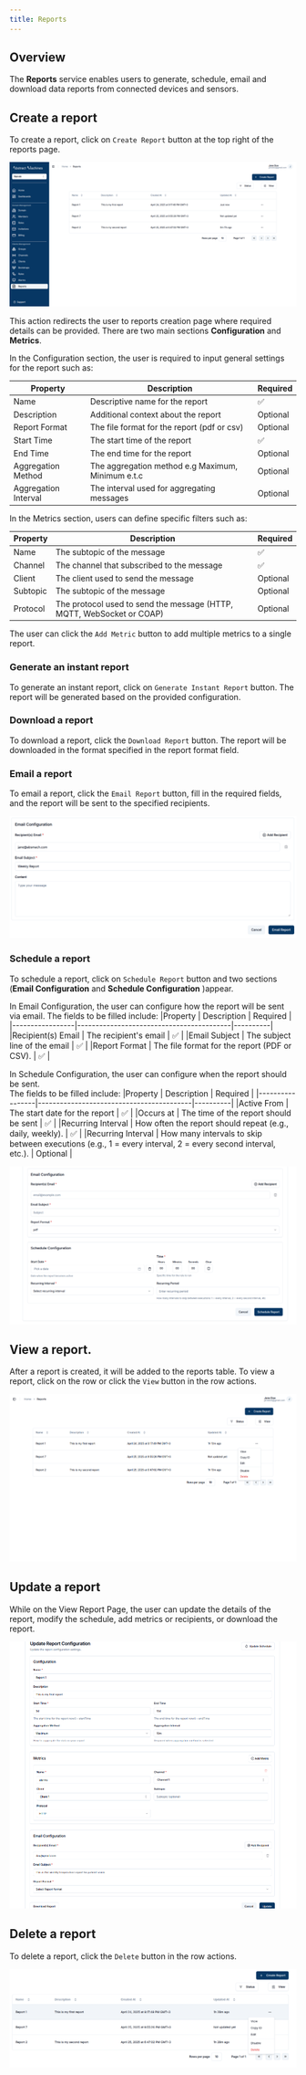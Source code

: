 ```yaml
---
title: Reports
---
```


## Overview

The **Reports** service enables users to generate, schedule, email and download data reports from connected devices and sensors.

## Create a report
To create a report, click on `Create Report` button at the top right of the reports page.

![Reports Table](../img/reports/reports-table.png)

This action redirects the user to reports creation page where required details can be provided. There are two main sections **Configuration** and **Metrics**.

In the Configuration section, the user is required to input general settings for the report such as:

|Property |	Description	| Required |
|-----------------|------------------------------------------|----------|
|Name | 	Descriptive name for the report	| ✅ |
|Description | 	Additional context about the report	| Optional |
|Report Format | The file format for the report	(pdf or csv) | Optional |
|Start Time | The start time of the report	| ✅ |
|End Time | The end time for the report	| Optional |
|Aggregation Method | 	The aggregation method e.g Maximum, Minimum e.t.c	| Optional |
|Aggregation Interval |  The interval used for aggregating messages | Optional |

In the Metrics section, users can define specific filters such as:

|Property |	Description	| Required |
|-----------------|------------------------------------------|----------|
|Name | 	The subtopic of the message| ✅ |
|Channel | 	The channel that subscribed to the message|  ✅ |
|Client | 	The client used to send the message	| Optional |
|Subtopic | The subtopic of the message	|  Optional |
|Protocol | The protocol used to send the message (HTTP, MQTT, WebSocket or COAP)| Optional |

The user can click the `Add Metric` button to add multiple metrics to a single report.

### Generate an instant report
To generate an instant report, click on `Generate Instant Report` button. The report will be generated based on the provided configuration.

### Download a report
To download a report, click the `Download Report` button. The report will be downloaded in the format specified in the report format field.

### Email a report
To email a report, click the `Email Report` button, fill in the required fields, and the report will be sent to the specified recipients.

![Email Report](../img/reports/email-report.png)

### Schedule a report
To schedule a report, click on `Schedule Report` button and two sections (**Email Configuration** and **Schedule Configuration** )appear.

In Email Configuration,  the user can configure how the report will be sent via email.
The fields to be filled include:
|Property |	Description	| Required |
|-----------------|------------------------------------------|----------|
|Recipient(s) Email | 	The recipient's email	| ✅ |
|Email Subject | The subject line of the email  |  ✅ |
|Report Format | The file format for the report (PDF or CSV).		| ✅ |

In Schedule Configuration, the user can configure when the report should be sent.  
The fields to be filled include:
|Property |	Description	| Required |
|-----------------|------------------------------------------|----------|
|Active From  | 	The start date for the report	| ✅ |
|Occurs at | The time of the report should be sent  |  ✅ |
|Recurring Interval | How often the report should repeat (e.g., daily, weekly). 	| ✅ |
|Recurring Interval | How many intervals to skip between executions (e.g., 1 = every interval, 2 = every second interval, etc.).	|  Optional |

![Schedule Report](../img/reports/schedule-report.png)


## View a report.
After a report is created, it will be added to the reports table. To view a report,  click on the row or click the `View` button in the row actions.

![View Report](../img/reports/view-report.png)

## Update a report
While on the View Report Page, the user can update the details of the report, modify the schedule, add metrics or recipients, or download the report.

![Update Report](../img/reports/update-report.png)

## Delete a report
To delete a report, click the `Delete` button in the row actions.

![Update Report](../img/reports/delete-report.png)
